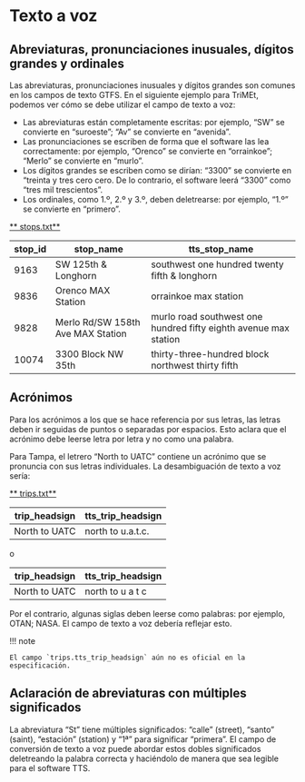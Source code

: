 # Texto a voz

## Abreviaturas, pronunciaciones inusuales, dígitos grandes y ordinales 
 
 Las abreviaturas, pronunciaciones inusuales y dígitos grandes son comunes en los campos de texto GTFS. En el siguiente ejemplo para TriMEt, podemos ver cómo se debe utilizar el campo de texto a voz: 
 
 - Las abreviaturas están completamente escritas: por ejemplo, “SW” se convierte en “suroeste”; “Av” se convierte en “avenida”. 
 - Las pronunciaciones se escriben de forma que el software las lea correctamente: por ejemplo, “Orenco” se convierte en “orrainkoe”; “Merlo” se convierte en “murlo”. 
 - Los dígitos grandes se escriben como se dirían: “3300” se convierte en “treinta y tres cero cero. 
 De lo contrario, el software leerá “3300” como “tres mil trescientos”. 
 - Los ordinales, como 1.º, 2.º y 3.º, deben deletrearse: por ejemplo, “1.º” se convierte en “primero”. 
 
 [** stops.txt**](../../reference/#stopstxt) 
 
| stop_id | stop_name | tts_stop_name |
| ---- | ---- | ---- |
| 9163 | SW 125th & Longhorn | southwest one hundred twenty fifth & longhorn |
| 9836 | Orenco MAX Station | orrainkoe max station |
| 9828 | Merlo Rd/SW 158th Ave MAX Station | murlo road southwest one hundred fifty eighth avenue max station |
| 10074 | 3300 Block NW 35th | thirty-three-hundred block northwest thirty fifth |
 
## Acrónimos 
 
 Para los acrónimos a los que se hace referencia por sus letras, las letras deben ir seguidas de puntos o separadas por espacios. Esto aclara que el acrónimo debe leerse letra por letra y no como una palabra. 
 
 Para Tampa, el letrero “North to UATC” contiene un acrónimo que se pronuncia con sus letras individuales. La desambiguación de texto a voz sería: 
 
 [** trips.txt**](../../reference/#tripstxt) 
 
| trip_headsign | tts_trip_headsign |
| ---- | ---- |
| North to UATC | north to u.a.t.c. |
 
 o 
 
| trip_headsign | tts_trip_headsign |
| ---- | ---- |
| North to UATC | north to u a t c |
 
 Por el contrario, algunas siglas deben leerse como palabras: por ejemplo, OTAN; NASA. El campo de texto a voz debería reflejar esto. 
 
!!! note 
 
    El campo `trips.tts_trip_headsign` aún no es oficial en la especificación. 
 
## Aclaración de abreviaturas con múltiples significados 
 
 La abreviatura “St” tiene múltiples significados: “calle” (street), “santo” (saint), “estación” (station) y “1ª” para significar “primera”. El campo de conversión de texto a voz puede abordar estos dobles significados deletreando la palabra correcta y haciéndolo de manera que sea legible para el software TTS.
